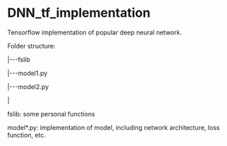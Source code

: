 # DNN_tf_implementation
Tensorflow implementation of popular deep neural network.

Folder structure:

|---fslib

|---model1.py

|---model2.py

|


fslib: some personal functions

model*.py: implementation of model, including network architecture, loss function, etc.
